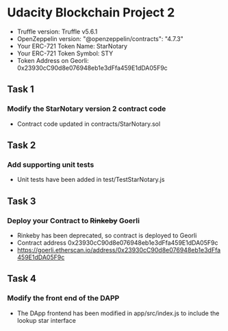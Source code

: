 # Udacity Blockchain Project 2

* Truffle version: Truffle v5.6.1
* OpenZeppelin version: "@openzeppelin/contracts": "4.7.3"
* Your ERC-721 Token Name: StarNotary
* Your ERC-721 Token Symbol: STY
* Token Address on Georli: 0x23930cC90d8e076948eb1e3dFfa459E1dDA05F9c

## Task 1
### Modify the StarNotary version 2 contract code
* Contract code updated in contracts/StarNotary.sol

## Task 2
### Add supporting unit tests
* Unit tests have been added in test/TestStarNotary.js

## Task 3
### Deploy your Contract to ~~Rinkeby~~ Goerli
* Rinkeby has been deprecated, so contract is deployed to Georli
* Contract address 0x23930cC90d8e076948eb1e3dFfa459E1dDA05F9c
* https://goerli.etherscan.io/address/0x23930cC90d8e076948eb1e3dFfa459E1dDA05F9c

## Task 4
### Modify the front end of the DAPP
* The DApp frontend has been modified in app/src/index.js to include the lookup star interface